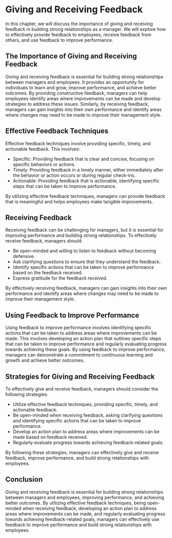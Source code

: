 Giving and Receiving Feedback
=======================================================================

In this chapter, we will discuss the importance of giving and receiving feedback in building strong relationships as a manager. We will explore how to effectively provide feedback to employees, receive feedback from others, and use feedback to improve performance.

The Importance of Giving and Receiving Feedback
-----------------------------------------------

Giving and receiving feedback is essential for building strong relationships between managers and employees. It provides an opportunity for individuals to learn and grow, improve performance, and achieve better outcomes. By providing constructive feedback, managers can help employees identify areas where improvements can be made and develop strategies to address these issues. Similarly, by receiving feedback, managers can gain insights into their own performance and identify areas where changes may need to be made to improve their management style.

Effective Feedback Techniques
-----------------------------

Effective feedback techniques involve providing specific, timely, and actionable feedback. This involves:

* Specific: Providing feedback that is clear and concise, focusing on specific behaviors or actions.
* Timely: Providing feedback in a timely manner, either immediately after the behavior or action occurs or during regular check-ins.
* Actionable: Providing feedback that is actionable, identifying specific steps that can be taken to improve performance.

By utilizing effective feedback techniques, managers can provide feedback that is meaningful and helps employees make tangible improvements.

Receiving Feedback
------------------

Receiving feedback can be challenging for managers, but it is essential for improving performance and building strong relationships. To effectively receive feedback, managers should:

* Be open-minded and willing to listen to feedback without becoming defensive.
* Ask clarifying questions to ensure that they understand the feedback.
* Identify specific actions that can be taken to improve performance based on the feedback received.
* Express gratitude for the feedback received.

By effectively receiving feedback, managers can gain insights into their own performance and identify areas where changes may need to be made to improve their management style.

Using Feedback to Improve Performance
-------------------------------------

Using feedback to improve performance involves identifying specific actions that can be taken to address areas where improvements can be made. This involves developing an action plan that outlines specific steps that can be taken to improve performance and regularly evaluating progress towards achieving these goals. By using feedback to improve performance, managers can demonstrate a commitment to continuous learning and growth and achieve better outcomes.

Strategies for Giving and Receiving Feedback
--------------------------------------------

To effectively give and receive feedback, managers should consider the following strategies:

* Utilize effective feedback techniques, providing specific, timely, and actionable feedback.
* Be open-minded when receiving feedback, asking clarifying questions and identifying specific actions that can be taken to improve performance.
* Develop an action plan to address areas where improvements can be made based on feedback received.
* Regularly evaluate progress towards achieving feedback-related goals.

By following these strategies, managers can effectively give and receive feedback, improve performance, and build strong relationships with employees.

Conclusion
----------

Giving and receiving feedback is essential for building strong relationships between managers and employees, improving performance, and achieving better outcomes. By utilizing effective feedback techniques, being open-minded when receiving feedback, developing an action plan to address areas where improvements can be made, and regularly evaluating progress towards achieving feedback-related goals, managers can effectively use feedback to improve performance and build strong relationships with employees.
